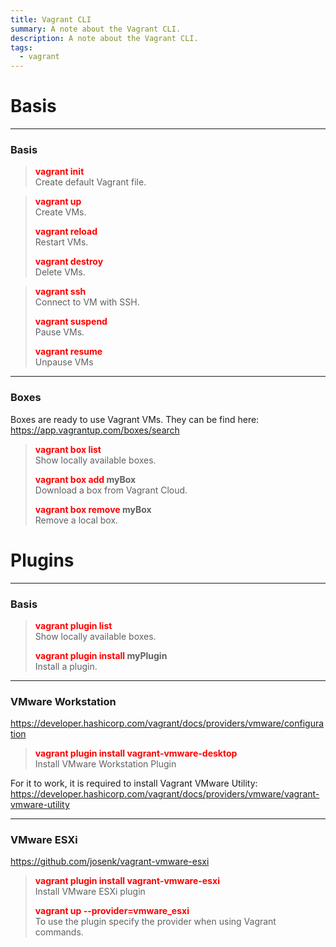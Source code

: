 ```yaml
---
title: Vagrant CLI
summary: A note about the Vagrant CLI.
description: A note about the Vagrant CLI.
tags:
  - vagrant
---
```


# Basis

---

### Basis


 > 
 > **<font color=red>vagrant init</font>**</br>
 > Create default Vagrant file.

 > 
 > **<font color=red>vagrant up</font>**</br>
 > Create VMs.
 > 
 > **<font color=red>vagrant reload</font>**</br>
 > Restart VMs.
 > 
 > **<font color=red>vagrant destroy</font>**</br>
 > Delete VMs.

 > 
 > **<font color=red>vagrant ssh</font>**</br>
 > Connect to VM with SSH.
 > 
 > **<font color=red>vagrant suspend</font>**</br>
 > Pause VMs.
 > 
 > **<font color=red>vagrant resume</font>**</br>
 > Unpause VMs

---

### Boxes

Boxes are ready to use Vagrant VMs. 
They can be find here: https://app.vagrantup.com/boxes/search 

 > 
 > **<font color=red>vagrant box list</font>**</br>
 > Show locally available boxes.
 > 
 > **<font color=red>vagrant box add</font> myBox**</br>
 > Download a box from Vagrant Cloud.
 > 
 > **<font color=red>vagrant box remove</font> myBox**</br>
 > Remove a local box.

# Plugins

---

### Basis


 > 
 > **<font color=red>vagrant plugin list</font>**</br>
 > Show locally available boxes.
 > 
 > **<font color=red>vagrant plugin install</font> myPlugin**</br>
 > Install a plugin.

---

### VMware Workstation

https://developer.hashicorp.com/vagrant/docs/providers/vmware/configuration 

 > 
 > **<font color=red>vagrant plugin install vagrant-vmware-desktop</font>**</br>
 > Install VMware Workstation Plugin

For it to work, it is required to install Vagrant VMware Utility:
https://developer.hashicorp.com/vagrant/docs/providers/vmware/vagrant-vmware-utility

---

### VMware ESXi

https://github.com/josenk/vagrant-vmware-esxi

 > 
 > **<font color=red>vagrant plugin install vagrant-vmware-esxi</font>**</br>
 > Install VMware ESXi plugin
 > 
 > **<font color=red>vagrant up --provider=vmware_esxi</font>**</br>
 > To use the plugin specify the provider when using Vagrant commands.
